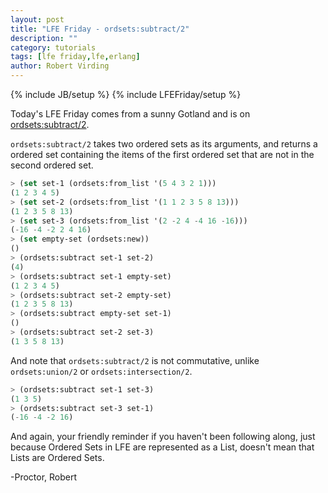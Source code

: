 ```yaml
---
layout: post
title: "LFE Friday - ordsets:subtract/2"
description: ""
category: tutorials
tags: [lfe friday,lfe,erlang]
author: Robert Virding
---
```

{% include JB/setup %}
{% include LFEFriday/setup %}

Today's LFE Friday comes from a sunny Gotland and is on [ordsets:subtract/2](http://erlang.org/doc/man/ordsets.html#subtract-2).

``ordsets:subtract/2`` takes two ordered sets as its arguments, and returns a ordered set containing the items of the first ordered set that are not in the second ordered set.

```lisp
> (set set-1 (ordsets:from_list '(5 4 3 2 1)))
(1 2 3 4 5)
> (set set-2 (ordsets:from_list '(1 1 2 3 5 8 13)))
(1 2 3 5 8 13)
> (set set-3 (ordsets:from_list '(2 -2 4 -4 16 -16)))
(-16 -4 -2 2 4 16)
> (set empty-set (ordsets:new))
()
> (ordsets:subtract set-1 set-2)
(4)
> (ordsets:subtract set-1 empty-set)
(1 2 3 4 5)
> (ordsets:subtract set-2 empty-set)
(1 2 3 5 8 13)
> (ordsets:subtract empty-set set-1)
()
> (ordsets:subtract set-2 set-3)
(1 3 5 8 13)
```

And note that ``ordsets:subtract/2`` is not commutative, unlike ``ordsets:union/2`` or ``ordsets:intersection/2``.

```lisp
> (ordsets:subtract set-1 set-3)
(1 3 5)
> (ordsets:subtract set-3 set-1)
(-16 -4 -2 16)
```

And again, your friendly reminder if you haven't been following along, just because Ordered Sets in LFE are represented as a List, doesn't mean that Lists are Ordered Sets.

-Proctor, Robert
